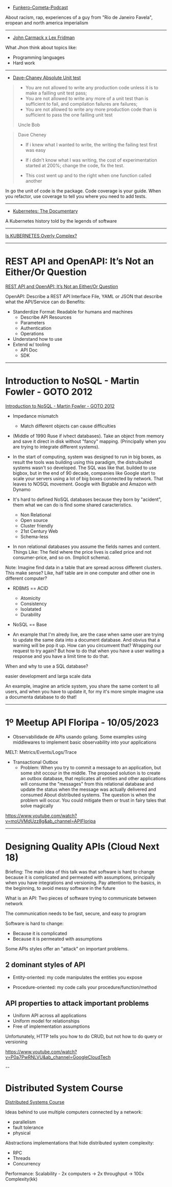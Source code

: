 - [Funkero-Cometa-Podcast](https://www.youtube.com/watch?v=oRMPoFsAtQQ&t=2116s&ab_channel=CometaPodcast)

About racism, rap, experiences of a guy from "Rio de Janeiro Favela", eropean and north america imperialism

---

- [John Carmack x Lex Fridman](https://www.youtube.com/watch?v=I845O57ZSy4&t=1s&ab_channel=LexFridman)

What Jhon think about topics like:
- Programming languages
- Hard work

---

- [Dave-Chaney Absolute Unit test](https://dave.cheney.net/2019/04/03/absolute-unit-test)

> - You are not allowed to write any production code unless it is to make a failling unit test pass;
>- You are not allowed to write any more of a unit test than is sufficient to fail, and compilation failures are failures;
>- You are not allowed to write any more production code than is sufficient to pass the one failling unit test
>
> Uncle Bob

> Dave Cheney
>
> - If i knew what I wanted to write, the writing the failing test first was easy
> - If i didn't know what I was writing, the cost of experimentation started at 200%; change the code, fix the test.
>
> - This cost went up and to the right when one function called another

In go the unit of code is the package.
Code coverage is your guide.
When you refactor, use coverage to tell you where you need to add tests.

---

- [Kubernetes: The Documentary](https://www.youtube.com/watch?v=BE77h7dmoQU&t=1s&ab_channel=Honeypot)

A Kubernetes history told by the legends of software

---

[Is KUBERNETES Overly Complex?](https://www.youtube.com/watch?v=Ty5Tj4Jag_A&ab_channel=ContinuousDelivery)

---

# REST API and OpenAPI: It’s Not an Either/Or Question

[REST API and OpenAPI: It’s Not an Either/Or Question](https://www.youtube.com/watch?v=pRS9LRBgjYg&ab_channel=IBMTechnology)

OpenAPI: Describe a REST API Interface
File, YAML or JSON that describe what the API/Service can do
Benefits:

- Standerdize Format: Readable for humans and machines
  - Describe API Resources
  - Parameters
  - Authentication
  - Operations
- Understand how to use
- Extend w/ tooling
  - API Doc
  - SDK

---

# Introduction to NoSQL - Martin Fowler - GOTO 2012

[Introduction to NoSQL - Martin Fowler - GOTO 2012](https://www.youtube.com/watch?v=qI_g07C_Q5I)

- Impedance mismatch
  - Match different objects can cause difficulties

- (Middle of 1990 Ruse if ivhect databases). Take an object from memory and save it direct in disk without "fancy" mapping. (Principally when you are trying to integrate different systems).
- In the start of computing, system was designed to run in big boxes, as result the tools was building using this paradigm, the distruibuited systems wasn't so developed. The SQL was like that. builded to use bigbox, but in the end of 90 decade, companies like Google start to scale your servers using a lot of big boxes connected by network. That leaves to NOSQL movement. Google with Bigtable and Amazon with Dynamo
- It's hard to defined NoSQL databases because they born by "acident", them what we can do is find some shared caracteristics.
  - Non Relational
  - Open source
  - Cluster friendly
  - 21st Century Web
  - Schema-less
- In non relational databases you assume the fields names and content. Things Like: The field where the price lives is called price and not consumer-price, and so on. (Implicit schema).

Note: Imagine find data in a table that are spread across different clusters. This make sense? Like, half table are in one computer and other one in different computer?

- RDBMS == ACID
  - Atomicity
  - Consistency
  - Isolatated
  - Durability
- NoSQL == Base

- An example that I'm alredy live, are the case when same user are trying to update the same data into a document database. And obvius that a warning will be pop it up.
How can you circumvent that? Wrapping our request to try again? But how to do that when you have a user waiting a response and you have a limit time to do that.

When and why to use a SQL database?

easier development and larga scale data

An example, imagine an article system, you share the same content to all users, and when you have to update it, for my it's more simple imagine usa a documenta database to do that!

---

# 1º Meetup API Floripa - 10/05/2023

- Observabilidade de APIs usando golang. Some examples using middlewares to implement basic observability into your applications

MELT: Metrics/Events/Logs/Trace

- Transactional Outbox
  - Problem: When you try to commit a message to an application, but some shit occour in the middle.
    The proposed solution is to create an outbox database, that replicates all entities and other applications will consume the "messages" from this relational database and update the status when the message was actually delivered and consumed
About distributed systems. The question is when the problem will occur. You could mitigate them or trust in fairy tales that solve magically

<https://www.youtube.com/watch?v=moUVMdUzz8g&ab_channel=APIFloripa>

---

# Designing Quality APIs (Cloud Next 18)

Briefing:
The main idea of this talk was that software is hard to change because it is complicated and permeated with assumptions, principally when you have integrations and versioning. Pay attention to the basics, in the beginning, to avoid messy software in the future

What is an API: Two pieces of software trying to communicate between network

The communication needs to be fast, secure, and easy to program

Software is hard to change:

- Because it is complicated
- Because it is permeated with assumptions

Some APIs styles offer an "attack" on important problems.

## 2 dominant styles of API

- Entity-oriented: my code manipulates the entities you expose

- Procedure-oriented: my code calls your procedure/function/method

## API properties to attack important problems

- Uniform API across all applications
- Uniform model for relationships
- Free of implementation assumptions

Unfortunately, HTTP tells you how to do CRUD, but not how to do query or versioning

<https://www.youtube.com/watch?v=P0a7PwRNLVU&ab_channel=GoogleCloudTech>

--

# Distributed System Course

[Distributed Systems Course](https://www.youtube.com/watch?v=cQP8WApzIQQ&list=PLrw6a1wE39_tb2fErI4-WkMbsvGQk9_UB&ab_channel=MIT6.824%3ADistributedSystems)

Ideas behind to use multiple computers connected by a network:

- parallelism
- fault tolerance
- physical

Abstractions implementations that hide distributed system complexity:

- RPC
- Threads
- Concurrency

Performance: Scalability - 2x computers -> 2x throughput -> 100x Complexity(kk)
